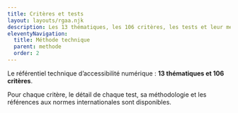 ```yaml
---
title: Critères et tests
layout: layouts/rgaa.njk
description: Les 13 thématiques, les 106 critères, les tests et leur méthodologie du référentiel technique d’accessibilité numérique
eleventyNavigation:
  title: Méthode technique
  parent: methode
  order: 2
---
```


Le référentiel technique d’accessibilité numérique : **13 thématiques et 106 critères**.

Pour chaque critère, le détail de chaque test, sa méthodologie et les références aux normes internationales sont disponibles.

